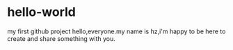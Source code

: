 # hello-world
my first github project
hello,everyone.my name is hz,i'm happy to be here to create and share something with you.
